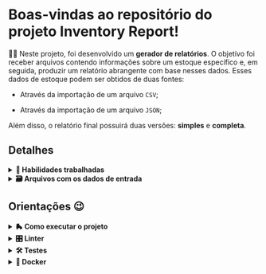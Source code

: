 # Boas-vindas ao repositório do projeto Inventory Report!

🧑‍💻 Neste projeto, foi desenvolvido um **gerador de relatórios**. O objetivo foi receber arquivos contendo informações sobre um estoque específico e, em seguida, produzir um relatório abrangente com base nesses dados. Esses dados de estoque podem ser obtidos de duas fontes:

* Através da importação de um arquivo `CSV`;

* Através da importação de um arquivo `JSON`;

Além disso, o relatório final possuirá duas versões: **simples** e **completa**.

## Detalhes

<details>
  <summary><strong> 📝 Habilidades trabalhadas </strong></summary>
  <br />

* Aplicar conceitos de Programação Orientada a Objetos em Python;

* Implementar leitura e escrita de arquivos `CSV` e `JSON` em Python;

</details>

<details>
  <summary><strong>🗃️ Arquivos com os dados de entrada</strong></summary><br />

#### Confira o exemplo de formato dos arquivos:

<strong>Arquivos CSV</strong>
Os arquivos **CSV** são separados por vírgula, como no exemplo abaixo:

```CSV
id,product_name,company_name,manufacturing_date,expiration_date,serial_number,storage_instructions
1,cadeira,Target Corporation,2021-02-18,2025-09-17,CR25,empilhadas
2,mesa,"Galena Madeira, Inc.",2022-12-06,2026-12-25,FR29,desmontadas
3,abajur,Keen Iluminação,2019-12-22,2025-11-07,CZ09,em caixas
```

<strong>Arquivos JSON</strong>
Os arquivos JSON seguem o seguinte modelo:

```json
[
    {
        "id": "1",
        "product_name": "Borracha",
        "company_name": "Papelaria Solar",
        "manufacturing_date": "2021-07-04",
        "expiration_date": "2029-02-09",
        "serial_number": "FR48",
        "storage_instructions": "Ao abrigo de luz solar"
    }
]
```

</details>

## Orientações 😉

<details>
<summary><strong>🛼 Como executar o projeto</strong></summary>
  <br />

1. Clone o repositório

-   Use o comando: `git clone git@github.com:linahsu/projeto-inventory-report.git`
-   Entre na pasta do repositório que você acabou de clonar:
    -   `cd projeto-inventory-report`

2. Crie o ambiente virtual para o projeto

```bash
python3 -m venv .venv && source .venv/bin/activate
```

3. Instale as dependências

```bash
python3 -m pip install -r dev-requirements.txt
```

4. O programa deverá ser executável <strong>via linha de comando</strong>.

O comando a ser executado será `ir`. Para que ele funcione em seu ambiente é preciso antes instalar o próprio código como um pacote pip:
<code>pip install .</code>

Agora você poderá chamar o comando `ir` passando seus argumentos:

<code>ir - p `argumento1` -t `argumento2`</code>

-   **argumento1** deve receber o caminho de um diretório com os arquivos de estoque à serem importados. Os arquivos dentro do diretório podem ser `csv`s ou `json`s.

-   **argumento2** pode receber duas strings: `simple` ou `complete`, cada uma gerando o respectivo tipo de relatório.

</details>

<details>
<summary><strong>🎛 Linter</strong></summary>
  <br />

Para garantir a qualidade do código, foi utilizado nesse projeto o linter `Flake8`, sendo alinhado com as boas práticas de desenvolvimento, sendo mais legível e de fácil manutenção! Para poder executar o `Flake8`, certifique-se de que o ambiente virtual foi criado e está ativo dentro do repositório.

Para rodá-lo localmente no repositório, execute o comando a seguir:

```bash
python3 -m flake8
```

Se a análise do `Flake8` encontrar problemas no código, tais problemas serão mostrados no terminal. Se não houver problema no código, nada será impresso no terminal.

</details>

<details>
  <summary><strong>🛠 Testes</strong></summary>
  <br />

Para executar os testes certifique-se de que você está com o ambiente virtual ativado.

<strong>Executar os testes</strong>

```bash
python3 -m pytest
```

O arquivo `pyproject.toml` já configura corretamente o `pytest`. Entretanto, caso você queira que os testes gerem uma saída mais verbosa completa, o comando é:

```bash
python3 -m pytest -s -vv
```

O `pytest` possui diversos parâmetros que podem ser utilizados para executar os testes de diferentes formas. Alguns exemplos são:

```bash
python3 -m pytest tests/test_nome_do_arquivo.py  # Executa todos os testes do arquivo de testes especificado
python3 -m pytest tests/test_nome_do_arquivo.py::test_nome_do_teste  # Executa apenas o teste especificado
python3 -m pytest -k expressao  # Executa apenas os testes que contém a expressão informada como substring
python3 -m pytest -x  # Executa os testes até encontrar o primeiro erro
```

</details>

<details>
  <summary><strong>🐳 Docker</strong></summary>
  <br />
  Caso queria executar os testes do projeto via `docker-compose`, ao invés de no ambiente virtual, execute o comando:

```bash
docker-compose run --rm inventory pytest
```

</details>